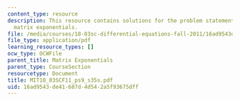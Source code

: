 ```yaml
---
content_type: resource
description: This resource contains solutions for the problem statements related to
  matrix exponentials.
file: /media/courses/18-03sc-differential-equations-fall-2011/16ad9543de41687d4d542a5f93675dff_MIT18_03SCF11_ps9_s35s.pdf
file_type: application/pdf
learning_resource_types: []
ocw_type: OCWFile
parent_title: Matrix Exponentials
parent_type: CourseSection
resourcetype: Document
title: MIT18_03SCF11_ps9_s35s.pdf
uid: 16ad9543-de41-687d-4d54-2a5f93675dff
---
```

